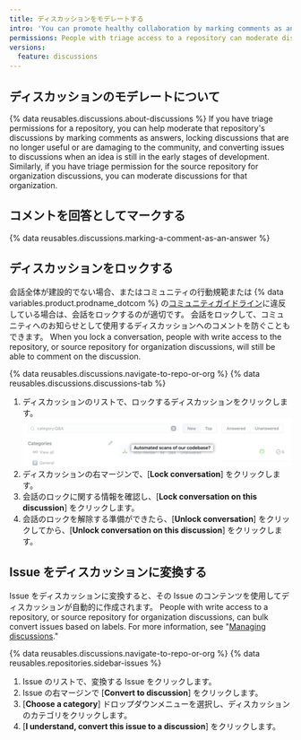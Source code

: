 ```yaml
---
title: ディスカッションをモデレートする
intro: 'You can promote healthy collaboration by marking comments as answers, locking or unlocking discussions, converting issues to discussions, and editing or deleting comments, discussions, and categories that don''t align with your{% ifversion fpt or ghec %} community''s code of conduct{% elsif ghes > 3.5 %} organization''s contribution guidelines{% endif %}.'
permissions: People with triage access to a repository can moderate discussions in the repository. People with triage access to the source repository for organization discussions can moderate discussions in the organization.
versions:
  feature: discussions
---
```



## ディスカッションのモデレートについて

{% data reusables.discussions.about-discussions %} If you have triage permissions for a repository, you can help moderate that repository's discussions by marking comments as answers, locking discussions that are no longer useful or are damaging to the community, and converting issues to discussions when an idea is still in the early stages of development. Similarly, if you have triage permission for the source repository for organization discussions, you can moderate discussions for that organization.

## コメントを回答としてマークする

{% data reusables.discussions.marking-a-comment-as-an-answer %}

## ディスカッションをロックする

会話全体が建設的でない場合、またはコミュニティの行動規範または {% data variables.product.prodname_dotcom %} の[コミュニティガイドライン](/free-pro-team@latest/github/site-policy/github-community-guidelines)に違反している場合は、会話をロックするのが適切です。 会話をロックして、コミュニティへのお知らせとして使用するディスカッションへのコメントを防ぐこともできます。 When you lock a conversation, people with write access to the repository, or source repository for organization discussions, will still be able to comment on the discussion.

{% data reusables.discussions.navigate-to-repo-or-org %}
{% data reusables.discussions.discussions-tab %}
1. ディスカッションのリストで、ロックするディスカッションをクリックします。 ![ディスカッションのロック](/assets/images/help/discussions/unanswered-discussion.png)
1. ディスカッションの右マージンで、[**Lock conversation**] をクリックします。
1. 会話のロックに関する情報を確認し、[**Lock conversation on this discussion**] をクリックします。
1. 会話のロックを解除する準備ができたら、[**Unlock conversation**] をクリックしてから、[**Unlock conversation on this discussion**] をクリックします。

## Issue をディスカッションに変換する

Issue をディスカッションに変換すると、その Issue のコンテンツを使用してディスカッションが自動的に作成されます。 People with write access to a repository, or source repository for organization discussions, can bulk convert issues based on labels. For more information, see "[Managing discussions](/discussions/managing-discussions-for-your-community/managing-discussions)."

{% data reusables.discussions.navigate-to-repo-or-org %}
{% data reusables.repositories.sidebar-issues %}
1. Issue のリストで、変換する Issue をクリックします。
1. Issue の右マージンで [**Convert to discussion**] をクリックします。
1. [**Choose a category**] ドロップダウンメニューを選択し、ディスカッションのカテゴリをクリックします。
1. [**I understand, convert this issue to a discussion**] をクリックします。
